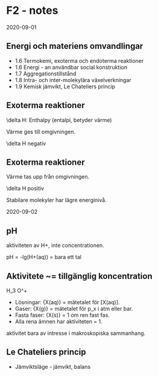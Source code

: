 # F2 - notes

2020-09-01

## Energi och materiens omvandlingar

* 1.6 Termokemi, exoterma och endoterma reaktioner
* 1.6 Energi - an användbar social konstruktion
* 1.7 Aggregationstillstånd
* 1.8 Intra- och inter-molekylära växelverkningar
* 1.9 Kemisk jämvikt, Le Chateliers princip

## Exoterma reaktioner

\delta H: Enthalpy (entalpi, betyder värme)

Värme ges till omgivningen.

\delta H negativ

## Exoterma reaktioner

Värme tas upp från omgivningen.

\delta H positiv

Stabilare molekyler har lägre energinivå.

2020-09-02

## pH

aktiviteten av H+, inte concentrationen.

pH = -lg(H+(aq)) = bara ett tal

## Aktivitete ~= tillgänglig koncentration

H_3 O^+

* Lösningar: {X(aq)} = mätetalet för [X(aq)].
* Gaser: {X(g)} = mätetalet för p_x i atm eller bar.
* Fasta faser: {X(s)} = 1 om ren fast fas.
* Alla rena ämnen har aktiviteten = 1.

aktivitet bara av intresse i makroskopiska sammanhang.

##  Le Chateliers princip

* Jämviktsläge - jämvikt, balans
